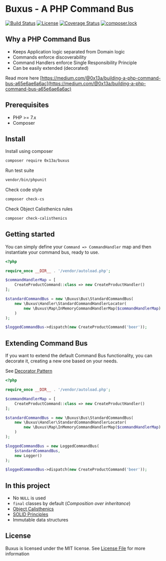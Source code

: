 # Buxus - A PHP Command Bus

[![Build Status](https://travis-ci.org/0x13a/buxus.svg?branch=master)](https://travis-ci.org/0x13a/buxus)
[![License](https://poser.pugx.org/0x13a/buxus/license)](https://packagist.org/packages/0x13a/buxus)
[![Coverage Status](https://coveralls.io/repos/github/0x13a/buxus/badge.svg?branch=master)](https://coveralls.io/github/0x13a/buxus?branch=master)
[![composer.lock](https://poser.pugx.org/0x13a/buxus/composerlock)](https://packagist.org/packages/0x13a/buxus)

## Why a PHP Command Bus

- Keeps Application logic separated from Domain logic
- Commands enforce discoverability
- Command Handlers enforce Single Responsibility Principle
- Can be easily extended (decorated)

Read more here [https://medium.com/@0x13a/building-a-php-command-bus-a65e6ae6a6ac](https://medium.com/@0x13a/building-a-php-command-bus-a65e6ae6a6ac)

## Prerequisites

- PHP >= 7.x
- Composer

## Install

Install using composer

```sh
composer require 0x13a/buxus
```

Run test suite

```sh
vendor/bin/phpunit
```

Check code style

```sh
composer check-cs
```

Check Object Calisthenics rules

```sh
composer check-calisthenics
```

## Getting started

You can simply define your `Command => CommandHandler` map and then instantiate your command bus, ready to use.

```php
<?php

require_once __DIR__ . '/vendor/autoload.php';

$commandHandlerMap = [
    CreateProductCommand::class => new CreateProductHandler()
];

$standardCommandBus = new \Buxus\Bus\StandardCommandBus(
    new \Buxus\Handler\StandardCommandHandlerLocator(
        new \Buxus\Map\InMemoryCommandHandlerMap($commandHandlerMap)
    )
);

$loggedCommandBus->dispatch(new CreateProductCommand('beer'));
```

## Extending Command Bus

If you want to extend the default Command Bus functionality, you can decorate it, creating a new one based on your needs.

See [Decorator Pattern](https://en.wikipedia.org/wiki/Decorator_pattern)

```php
<?php

require_once __DIR__ . '/vendor/autoload.php';

$commandHandlerMap = [
    CreateProductCommand::class => new CreateProductHandler()
];

$standardCommandBus = new \Buxus\Bus\StandardCommandBus(
    new \Buxus\Handler\StandardCommandHandlerLocator(
        new \Buxus\Map\InMemoryCommandHandlerMap($commandHandlerMap)
    )
);

$loggedCommandBus = new LoggedCommandBus(
    $standardCommandBus,
    new Logger()
);

$loggedCommandBus->dispatch(new CreateProductCommand('beer'));
```



## In this project

- No `NULL` is used
- `final` classes by default (*Composition over inheritance*)
- [Object Calisthenics](https://medium.com/web-engineering-vox/improving-code-quality-with-object-calisthenics-aa4ad67a61f1)
- [SOLID Principles](https://en.wikipedia.org/wiki/SOLID_(object-oriented_design))
- Immutable data structures


## License

Buxus is licensed under the MIT license. See [License File](LICENSE) for more information

